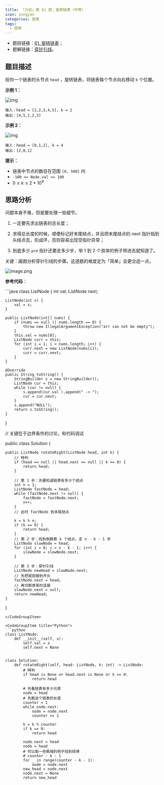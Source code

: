 ```yaml
---
title: 「力扣」第 61 题：旋转链表（中等）
icon: yongyan
categories: 链表
tags:
  - 链表
---
```


+ 题目链接：[61. 旋转链表](https://leetcode-cn.com/problems/rotate-list/)；
+ 题解链接：[穿针引线](https://leetcode-cn.com/problems/rotate-list/solution/chuan-zhen-yin-xian-by-liweiwei1419/)。

## 题目描述

给你一个链表的头节点 `head` ，旋转链表，将链表每个节点向右移动 `k` 个位置。

**示例 1：**

![img](https://assets.leetcode.com/uploads/2020/11/13/rotate1.jpg)



```
输入：head = [1,2,3,4,5], k = 2
输出：[4,5,1,2,3]
```

**示例 2：**

![img](https://assets.leetcode.com/uploads/2020/11/13/roate2.jpg)



```
输入：head = [0,1,2], k = 4
输出：[2,0,1]
```

 **提示：**

- 链表中节点的数目在范围 `[0, 500]` 内
- `-100 <= Node.val <= 100`
- $0 \le k \le 2 * 10^9$

## 思路分析

问题本身不难，但是要处理一些细节。

1. 一定要先求出链表的总长度；

2. 求得总长度的时候，顺便标记好末尾结点，并且把末尾结点的 next 指针指到头结点去，形成环，否则容易出现空指针异常；

3. 到底多少 `pre` 指针还要走多少步，举 1 到 2 个具体的例子带进去就知道了。

关键：画图分析穿针引线的步骤。这道题的难度定为「简单」会更合适一点。

![image.png](https://pic.leetcode-cn.com/0d3f7795cfae2afa8d4145f66216ba837f72ca08d86ecbc010ad1ae9e66696c2-image.png)

**参考代码**：

<CodeGroup>
<CodeGroupItem title="Java">
```java
class ListNode {
    int val;
    ListNode next;

    ListNode(int x) {
        val = x;
    }

    public ListNode(int[] nums) {
        if (nums == null || nums.length == 0) {
            throw new IllegalArgumentException("arr can not be empty");
        }
        this.val = nums[0];
        ListNode curr = this;
        for (int i = 1; i < nums.length; i++) {
            curr.next = new ListNode(nums[i]);
            curr = curr.next;
        }
    }

    @Override
    public String toString() {
        StringBuilder s = new StringBuilder();
        ListNode cur = this;
        while (cur != null) {
            s.append(cur.val ).append(" -> ");
            cur = cur.next;
        }
        s.append("NULL");
        return s.toString();
    }
}


// 关键在于边界条件的讨论，和代码调试

public class Solution {

    public ListNode rotateRight(ListNode head, int k) {
        // 特判
        if (head == null || head.next == null || k == 0) {
            return head;
        }

        // 第 1 步：先要知道链表有多少个结点
        int n = 1;
        ListNode fastNode = head;
        while (fastNode.next != null) {
            fastNode = fastNode.next;
            n++;
        }
        // 此时 fastNode 到末尾结点

        k = k % n;
        if (k == 0) {
            return head;
        }
        // 第 2 步：找到倒数第 k 个结点，走 n - k - 1 步
        ListNode slowNode = head;
        for (int i = 0; i < n - k - 1; i++) {
            slowNode = slowNode.next;
        }

        // 第 3 步：穿针引线
        ListNode newHead = slowNode.next;
        // 先把尾部接到开头
        fastNode.next = head;
        // 再切断原来的连接
        slowNode.next = null;
        return newHead;
    }
}
```
</CodeGroupItem>

<CodeGroupItem title="Python">
```python
class ListNode:
    def __init__(self, x):
        self.val = x
        self.next = None


class Solution:
    def rotateRight(self, head: ListNode, k: int) -> ListNode:
        # 特判
        if head is None or head.next is None or k <= 0:
            return head

        # 先看链表有多少元素
        node = head
        # 先数这个链表的长度
        counter = 1
        while node.next:
            node = node.next
            counter += 1

        k = k % counter
        if k == 0:
            return head

        node.next = head
        node = head
        # 可以取一些极端的例子找到规律
        # counter - k - 1
        for _ in range(counter - k - 1):
            node = node.next
        new_head = node.next
        node.next = None
        return new_head
```
</CodeGroupItem>
</CodeGroup>







